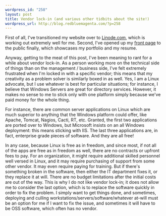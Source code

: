 ```yaml
--- 
wordpress_id: "258"
layout: post
title: Vendor lock-in (and various other tidbits about the site!)
wordpress_url: http://blog.redbluemagenta.com/?p=258
---
```

<p>First of all, I've transitioned my website over to <a href="http://www.linode.com/?r=8bc45a7ce694f24356ff5e8e62177650598f9ab1">Linode.com</a>, which is working out extremely well for me.  Second, I've opened up my <a href="http://www.redbluemagenta.com">front page</a> to the public finally, which showcases my portfolio and my resume.</p>

<p>Anyway, getting to the meat of this post, I've been meaning to rant for a while about vendor lock-in.  As a person working more on the technical side of things than on the management / business side, I've felt extremely frustrated when I'm locked in with a specific vendor; this means that my creativity as a problem solver is similarly boxed in as well.  Yes, I am a Linux advocate, but I use whatever is best for particular situations; for instance, I believe that Windows Servers are great for directory services.  However, it makes no sense to me to stick only with one platform simply because we've paid money for the whole thing.</p>

<p>For instance, there are common server applications on Linux which are much superior to anything that the Windows platform could offer, like Apache, Tomcat, Nagios, Cacti, RT, etc.  Granted, the first two applications are ported over to Windows, but Microsoft insists on an all Windows deployment: this means sticking with IIS.  The last three applications are, in fact, enterprise grade pieces of software.  And they are all free!</p>

<p>In any case, because Linux is free as in freedom, and since most, if not all of the apps are free as in freedom as well, there are no contracts or upfront fees to pay.  For an organization, it might require additional skilled personnel well versed in Linux, and it may require purchasing of support from some other vendor.  It may even require paying for training.  But if there's something broken in the software, then either the IT department fixes it, or they replace it at will.  There are no budget limitations after the initial costs are out of the way.  This is why I do not like vendor lock-in; it does not allow me to consider the last option, which is to replace the software quickly in order to fix the problem.  I simply want to get things done, and sometimes, deploying and culling workstations/servers/software/whatever at-will must be an option for me if I want to fix the issue, and sometimes it will have to be OSS software, which often has no vendor.</p>

